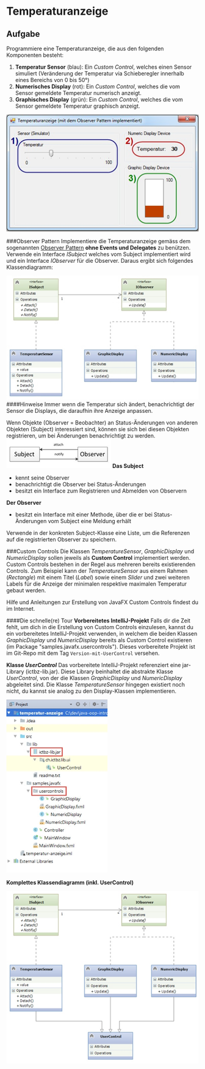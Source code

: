 # Temperaturanzeige



## Aufgabe

Programmiere eine Temperaturanzeige, die aus den folgenden Komponenten besteht:

1.	**Temperatur Sensor** (blau): Ein _Custom Control_, welches einen Sensor simuliert (Veränderung der Temperatur via Schieberegler innerhalb eines Bereichs von 0 bis 50°)
2.	**Numerisches Display** (rot): Ein _Custom Control_, welches die vom Sensor gemeldete Temperatur numerisch anzeigt.
3.	**Graphisches Display** (grün): Ein _Custom Control_, welches die vom Sensor gemeldete Temperatur graphisch anzeigt.

![](res/gui.jpg)

###Observer Pattern
Implementiere die Temperaturanzeige gemäss dem sogenannten [Observer Pattern](https://en.wikipedia.org/wiki/Observer_pattern) **ohne Events und Delegates** zu benützen. Verwende ein Interface _ISubject_ welches vom Subject implementiert wird und ein Interface _IObserver_ für die Observer. Daraus ergibt sich folgendes Klassendiagramm:

![](res/klassendiagramm.jpg)
####Hinweise
Immer wenn die Temperatur sich ändert, benachrichtigt der Sensor die Displays, die daraufhin ihre Anzeige anpassen.

Wenn Objekte (Observer = Beobachter) an Status-Änderungen von anderen Objekten (Subject) interessiert sind, können sie sich bei diesen Objekten registrieren, um bei Änderungen benachrichtigt zu werden.
![](res/messages.jpg)
**Das Subject**
-	kennt seine Observer
-	benachrichtigt die Observer bei Status-Änderungen
-	besitzt ein Interface zum Registrieren und Abmelden von Observern

**Der Observer**
-	besitzt ein Interface mit einer Methode, über die er bei Status-Änderungen vom Subject eine Meldung erhält

Verwende in der konkreten Subject-Klasse eine Liste, um die Referenzen auf die registrierten Observer zu speichern.

###Custom Controls
Die Klassen _TemperatureSensor_, _GraphicDisplay_ und _NumericDisplay_ sollen jeweils als **Custom Control** implementiert werden. Custom Controls bestehen in der Regel aus mehreren bereits existierenden Controls. Zum Beispiel kann der  _TemperatureSensor_  aus einem Rahmen (_Rectangle_) mit einem Titel (_Label_) sowie einem _Slider_ und zwei weiteren Labels für die Anzeige der minimalen respektive maximalen Temperatur gebaut werden.

Hilfe und Anleitungen zur Erstellung von JavaFX Custom Controls findest du im Internet.

####Die schnelle(re) Tour
**Vorbereitetes IntelliJ-Projekt**
Falls dir die Zeit fehlt, um dich in die Erstellung von Custom Controls einzulesen, kannst du ein vorbereitetes IntelliJ-Projekt verwenden, in welchem die beiden Klassen _GraphicDisplay_ und _NumericDisplay_ bereits als Custom Control existieren (im Package "samples.javafx.usercontrols"). Dieses vorbereitete Projekt ist im Git-Repo mit dem Tag ``Version-mit-UserControl`` versehen.

**Klasse _UserControl_**
Das vorbereitete IntelliJ-Projekt referenziert eine jar-Library (ictbz-lib.jar). Diese Library beinhaltet die abstrakte Klasse _UserControl_, von  der die Klassen _GraphicDisplay_ und _NumericDisplay_ abgeleitet sind. Die Klasse _TemperatureSensor_ hingegen existiert noch nicht, du kannst sie analog zu den Display-Klassen implementieren.

![](res/intellij-project.jpg)



**Komplettes Klassendiagramm (inkl. UserControl)**

![](res/klassendiagramm-2.jpg)






